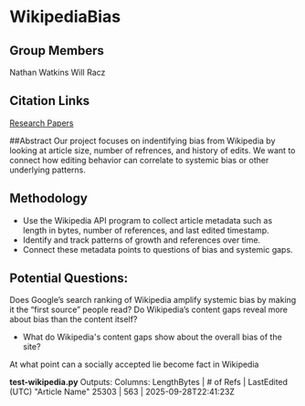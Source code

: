# WikipediaBias

## Group Members
Nathan Watkins
Will Racz

## Citation Links
[Research Papers](Research.md)

##Abstract
Our project focuses on indentifying bias from Wikipedia by looking at article size, number of refrences, and history of edits. We want to connect how editing behavior can correlate to systemic bias or other underlying patterns. 


## Methodology
- Use the Wikipedia API program to collect article metadata such as length in bytes, number of references, and last edited timestamp.  
- Identify and track patterns of growth and references over time.  
- Connect these metadata points to questions of bias and systemic gaps.  


## Potential Questions:
Does Google’s search ranking of Wikipedia amplify systemic bias by making it the “first source” people read?
Do Wikipedia’s content gaps reveal more about bias than the content itself?
- What do Wikipedia's content gaps show about the overall bias of the site?

At what point can a socially accepted lie become fact in Wikipedia



**test-wikipedia.py**
Outputs: 
Columns: LengthBytes | # of Refs | LastEdited (UTC)
"Article Name"
      25303 |  563 | 2025-09-28T22:41:23Z

  

